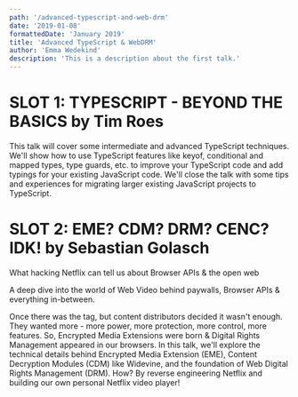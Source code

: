 ```yaml
---
path: '/advanced-typescript-and-web-drm'
date: '2019-01-08'
formattedDate: 'January 2019'
title: 'Advanced TypeScript & WebDRM'
author: 'Emma Wedekind'
description: 'This is a description about the first talk.'
---
```


# SLOT 1: TYPESCRIPT - BEYOND THE BASICS by Tim Roes

This talk will cover some intermediate and advanced TypeScript techniques. We'll show how to use TypeScript features like keyof, conditional and mapped types, type guards, etc. to improve your TypeScript code and add typings for your existing JavaScript code. We'll close the talk with some tips and experiences for migrating larger existing JavaScript projects to TypeScript.

# SLOT 2: EME? CDM? DRM? CENC? IDK! by Sebastian Golasch

What hacking Netflix can tell us about Browser APIs & the open web

A deep dive into the world of Web Video behind paywalls, Browser APIs & everything in-between.

Once there was the tag, but content distributors decided it wasn't enough. They wanted more - more power, more protection, more control, more features. So, Encrypted Media Extensions were born & Digital Rights Management appeared in our browsers.
In this talk, we'll explore the technical details behind Encrypted Media Extension (EME), Content Decryption Modules (CDM) like Widevine, and the foundation of Web Digital Rights Management (DRM). How? By reverse engineering Netflix and building our own personal Netflix video player!
